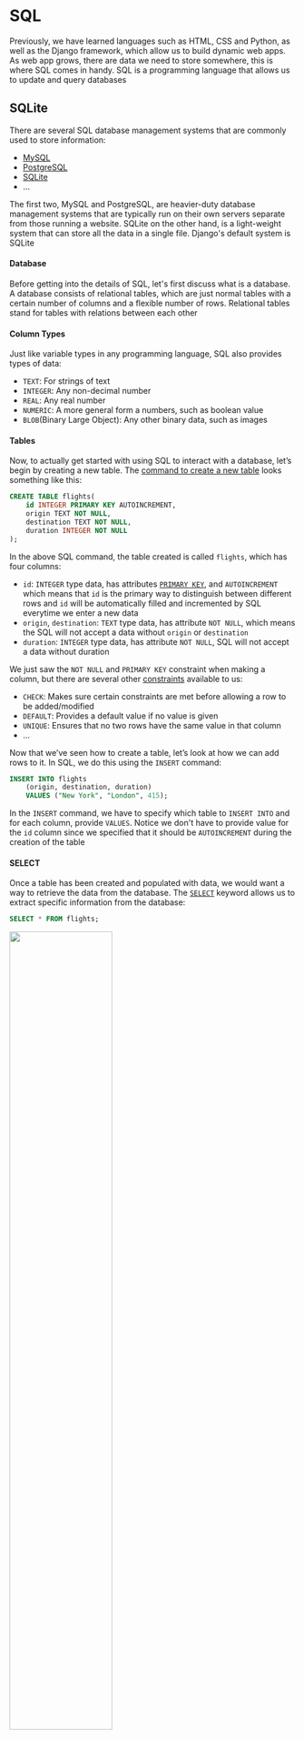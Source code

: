 # SQL

Previously, we have learned languages such as HTML, CSS and Python, as well as the Django framework, which allow us to build dynamic web apps. As web app grows, there are data we need to store somewhere, this is where SQL comes in handy. SQL is a programming language that allows us to update and query databases

## SQLite

There are several SQL database management systems that are commonly used to store information:

- [MySQL](https://www.mysql.com/)
- [PostgreSQL](https://www.postgresql.org/)
- [SQLite](https://www.sqlite.org/index.html)
- ...

The first two, MySQL and PostgreSQL, are heavier-duty database management systems that are typically run on their own servers separate from those running a website. SQLite on the other hand, is a light-weight system that can store all the data in a single file. Django's default system is SQLite

#### Database

Before getting into the details of SQL, let's first discuss what is a database. A database consists of relational tables, which are just normal tables with a certain number of columns and a flexible number of rows. Relational tables stand for tables with relations between each other

#### Column Types

Just like variable types in any programming language, SQL also provides types of data:

- `TEXT`: For strings of text
- `INTEGER`: Any non-decimal number
- `REAL`: Any real number
- `NUMERIC`: A more general form a numbers, such as boolean value
- `BLOB`(Binary Large Object): Any other binary data, such as images

#### Tables

Now, to actually get started with using SQL to interact with a database, let’s begin by creating a new table. The [command to create a new table](https://www.w3schools.com/sql/sql_create_table.asp) looks something like this:

```SQL
CREATE TABLE flights(
    id INTEGER PRIMARY KEY AUTOINCREMENT,
    origin TEXT NOT NULL,
    destination TEXT NOT NULL,
    duration INTEGER NOT NULL
);
```

In the above SQL command, the table created is called `flights`, which has four columns:

- `id`: `INTEGER` type data, has attributes [`PRIMARY KEY`](https://www.w3schools.com/sql/sql_primarykey.ASP), and `AUTOINCREMENT` which means that `id` is the primary way to distinguish between different rows and `id` will be automatically filled and incremented by SQL everytime we enter a new data
- `origin`, `destination`: `TEXT` type data, has attribute `NOT NULL`, which means the SQL will not accept a data without `origin` or `destination`
- `duration`: `INTEGER` type data, has attribute `NOT NULL`, SQL will not accept a data without duration

We just saw the `NOT NULL` and `PRIMARY KEY` constraint when making a column, but there are several other [constraints](https://www.tutorialspoint.com/sqlite/sqlite_constraints.htm) available to us:

- `CHECK`: Makes sure certain constraints are met before allowing a row to be added/modified
- `DEFAULT`: Provides a default value if no value is given
- `UNIQUE`: Ensures that no two rows have the same value in that column
- ...

Now that we’ve seen how to create a table, let’s look at how we can add rows to it. In SQL, we do this using the `INSERT` command:

```SQL
INSERT INTO flights
    (origin, destination, duration)
    VALUES ("New York", "London", 415);
```

In the `INSERT` command, we have to specify which table to `INSERT INTO` and for each column, provide `VALUES`. Notice we don't have to provide value for the `id` column since we specified that it should be `AUTOINCREMENT` during the creation of the table

#### SELECT

Once a table has been created and populated with data, we would want a way to retrieve the data from the database. The [`SELECT`](https://www.w3schools.com/sql/sql_select.asp) keyword allows us to extract specific information from the database:

```SQL
SELECT * FROM flights;
```

<img src="https://user-images.githubusercontent.com/99038613/179120199-d6665ca6-8b8b-4824-a047-68f4849de494.jpg" width=60%>

The `FROM` keyword specifies which table we are retrieving data from. The `*` is a wildcard select which means everything will be selected. Commonly, we don't have to retrieve all the data from the table, maybe just certain columns:

```SQL
SELECT origin, destination FROM flights;
```

<img src="https://user-images.githubusercontent.com/99038613/179120214-d6cbc214-cc39-421f-9bfe-82c24999aec3.jpg" width=60%>

As the table gets larger, we might not want to retrieve all the data from a column, but only a single row of data:

```SQL
SELECT * FROM flights WHERE id = 3;
```

The [`WHERE`](https://www.w3schools.com/sql/sql_where.asp) keyword allows us to specify a condition and the data that satisfies the condition will be selected and in this case, the row with `id = 3` will be selected


<img src="https://user-images.githubusercontent.com/99038613/179120223-210ec8d9-28db-4520-a662-46b73d40ff86.jpg" width=60%>

`WHERE` can also filter by any column, not just by `id`:

```SQL
SELECT * FROM flights WHERE origin = "New York";
```

<img src="https://user-images.githubusercontent.com/99038613/179120229-4baa62e3-a05d-46c6-8a2c-d3fd7e12e822.jpg" width=60%>

#### Working with SQL in the Terminal

Now that we learned that basic SQL commands, let's test them out in the terminal! In order to work with SQLite, first download it from [HERE](https://www.sqlite.org/download.html)(Specifically the sqlite-tools one in Precompiled Binaries). An alternative is to download the [DB Browser](https://sqlitebrowser.org/dl/) which provides a more user-friendly way to use SQL. Don't forget to add to environment after downloading it

After setting up SQLite, in the terminal, use the command `sqlite3 mydb.sql` to create a new database. You will not find the .sql file in your directory, if you would like to see it, use the command `.databases`. Some common SQLite commands are:

- `sqlite3 dbname.sqlite3`: Create new database
- `.quit`: Exit the SQLite command line
- `.databases`: List all databases, show them in directories they are in
- `.tables`: List all tables

The following code is an example of utilizing SQLite from command line:

```SQL
# Entering into the SQLite Prompt
% sqlite3 flights.sql
SQLite version 3.26.0 2018-12-01 12:34:55
Enter ".help" for usage hints.

# Creating a new Table
sqlite> CREATE TABLE flights(
   ...>     id INTEGER PRIMARY KEY AUTOINCREMENT,
   ...>     origin TEXT NOT NULL,
   ...>     destination TEXT NOT NULL,
   ...>     duration INTEGER NOT NULL
   ...> );

# Listing all current tables (Just flights for now)
sqlite> .tables
flights

# Querying for everything within flights (Which is now empty)
sqlite> SELECT * FROM flights;

# Adding one flight
sqlite> INSERT INTO flights
   ...>     (origin, destination, duration)
   ...>     VALUES ("New York", "London", 415);

# Checking for new information, which we can now see
sqlite> SELECT * FROM flights;
1|New York|London|415

# Adding some more flights
sqlite> INSERT INTO flights (origin, destination, duration) VALUES ("Shanghai", "Paris", 760);
sqlite> INSERT INTO flights (origin, destination, duration) VALUES ("Istanbul", "Tokyo", 700);
sqlite> INSERT INTO flights (origin, destination, duration) VALUES ("New York", "Paris", 435);
sqlite> INSERT INTO flights (origin, destination, duration) VALUES ("Moscow", "Paris", 245);
sqlite> INSERT INTO flights (origin, destination, duration) VALUES ("Lima", "New York", 455);

# Querying this new information
sqlite> SELECT * FROM flights;
1|New York|London|415
2|Shanghai|Paris|760
3|Istanbul|Tokyo|700
4|New York|Paris|435
5|Moscow|Paris|245
6|Lima|New York|455

# Changing the settings to make output more readable
sqlite> .mode columns
sqlite> .headers yes

# Querying all information again
sqlite> SELECT * FROM flights;
id          origin      destination  duration
----------  ----------  -----------  ----------
1           New York    London       415
2           Shanghai    Paris        760
3           Istanbul    Tokyo        700
4           New York    Paris        435
5           Moscow      Paris        245
6           Lima        New York     455

# Searching for just those flights originating in New York
sqlite> SELECT * FROM flights WHERE origin = "New York";
id          origin      destination  duration
----------  ----------  -----------  ----------
1           New York    London       415
4           New York    Paris        435
```

We can use more than just equality to filtering, for numeric values, we can use greater than or less than:

```SQL
SELECT * FROM flights WHERE duration > 500;
```

<img src="https://user-images.githubusercontent.com/99038613/179120274-3fc97e28-d7ae-40a4-a50c-aebc77242544.jpg" width=60%>

We can use other logics (AND, OR) in SQL commands:

```SQL
SELECT * FROM flights WHERE duration > 500 AND destination = "Paris";
```

<img src="https://user-images.githubusercontent.com/99038613/179120280-d246d3ab-14bf-40cc-aaae-728e1c4adae8.jpg" width=60%>

```SQL
SELECT * FROM flights WHERE duration > 500 OR destination = "Paris";
```

<img src="https://user-images.githubusercontent.com/99038613/179120287-3f1015bc-c396-47ff-8660-4d60ed0e49ae.jpg" width=60%>
